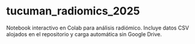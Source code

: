 # tucuman_radiomics_2025
Notebook interactivo en Colab para análisis radiómico. Incluye datos CSV alojados en el repositorio y carga automática sin Google Drive.

